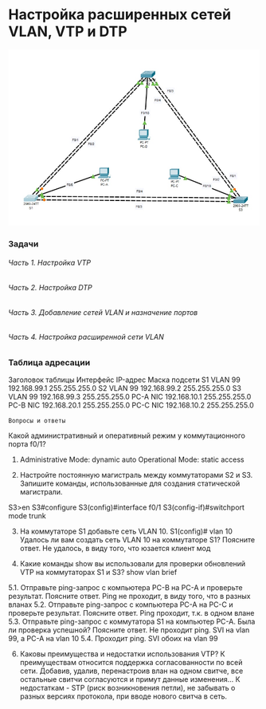 # Настройка расширенных сетей VLAN, VTP и DTP

![](scheme.jpg)

### Задачи
###### Часть 1. Настройка VTP
###### Часть 2. Настройка DTP
###### Часть 3. Добавление сетей VLAN и назначение портов
###### Часть 4. Настройка расширенной сети VLAN


### Таблица адресации	
Заголовок таблицы	Интерфейс	IP-адрес		Маска подсети
S1					VLAN 99		192.168.99.1	255.255.255.0
S2					VLAN 99		192.168.99.2	255.255.255.0
S3					VLAN 99		192.168.99.3	255.255.255.0
PC-A				NIC			192.168.10.1	255.255.255.0
PC-B				NIC			192.168.20.1	255.255.255.0
PC-C				NIC			192.168.10.2	255.255.255.0

	Вопросы и ответы

Какой административный и оперативный режим у коммутационного порта f0/1?
1.  Administrative Mode: dynamic auto
Operational Mode: static access

2. 	Настройте постоянную магистраль между коммутаторами S2 и S3.
	Запишите команды, использованные для создания статической магистрали.
	
S3>en
S3#configure
S3(config)#interface f0/1
S3(config-if)#switchport mode trunk

3. 	На коммутаторе S1 добавьте сеть VLAN 10.
	S1(config)# vlan 10
	Удалось ли вам создать сеть VLAN 10 на коммутаторе S1? Поясните ответ.
Не удалось, в виду того, что юзается клиент мод

4. Какие команды show вы использовали для проверки обновлений VTP на коммутаторах S1 и S3?
show vlan brief

5.1. Отправьте ping-запрос с компьютера PC-B на PC-A и проверьте результат. Поясните ответ.
Ping не проходит, в виду того, что в разных вланах
5.2. Отправьте ping-запрос с компьютера PC-A на PC-C и проверьте результат. Поясните ответ.
Ping проходит, т.к. в одном влане
5.3. Отправьте ping-запрос с коммутатора S1 на компьютер PC-A. Была ли проверка успешной? Поясните ответ.
Не проходит ping. SVI на vlan 99, а PC-A на vlan 10
5.4. Проходит ping. SVI обоих на vlan 99

6. Каковы преимущества и недостатки использования VTP?
К преимуществам относится поддержка согласованности по всей сети. Добавив, удалив, перенастроив влан на одном свитче, все остальные свитчи согласуются и примут данные изменения...
К недостаткам - STP (риск возникновения петли), не забывать о разных версиях протокола, при вводе нового свитча в сеть. 


	
